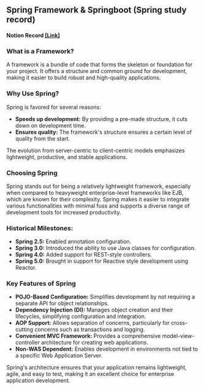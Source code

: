 ## Spring Framework & Springboot (Spring study record)
  #### **Notion Record [[Link]](https://hojunking.notion.site/Spring-73f5f301293145aaa3c8ec9ac9c18a4a?pvs=4)**

### What is a Framework?

A framework is a bundle of code that forms the skeleton or foundation for your project. It offers a structure and common ground for development, making it easier to build robust and high-quality applications.

### Why Use Spring?

Spring is favored for several reasons:

- **Speeds up development:** By providing a pre-made structure, it cuts down on development time.
- **Ensures quality:** The framework's structure ensures a certain level of quality from the start.

The evolution from server-centric to client-centric models emphasizes lightweight, productive, and stable applications.

### Choosing Spring

Spring stands out for being a relatively lightweight framework, especially when compared to heavyweight enterprise-level frameworks like EJB, which are known for their complexity. Spring makes it easier to integrate various functionalities with minimal fuss and supports a diverse range of development tools for increased productivity.

### Historical Milestones:

- **Spring 2.5:** Enabled annotation configuration.
- **Spring 3.0:** Introduced the ability to use Java classes for configuration.
- **Spring 4.0:** Added support for REST-style controllers.
- **Spring 5.0:** Brought in support for Reactive style development using Reactor.

### Key Features of Spring

- **POJO-Based Configuration:** Simplifies development by not requiring a separate API for object relationships.
- **Dependency Injection (DI):** Manages object creation and their lifecycles, simplifying configuration and integration.
- **AOP Support:** Allows separation of concerns, particularly for cross-cutting concerns such as transactions and logging.
- **Convenient MVC Framework:** Provides a comprehensive model-view-controller architecture for creating web applications.
- **Non-WAS Dependent:** Enables development in environments not tied to a specific Web Application Server.

Spring's architecture ensures that your application remains lightweight, agile, and easy to test, making it an excellent choice for enterprise application development.


